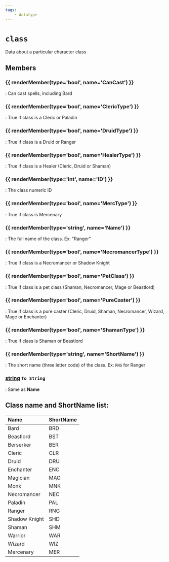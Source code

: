 ```yaml
---
tags:
    - datatype
---
```

# `class`

<!--dt-desc-start-->
Data about a particular character class
<!--dt-desc-end-->
## Members
<!--dt-members-start-->
### {{ renderMember(type='bool', name='CanCast') }}

:   Can cast spells, including Bard

### {{ renderMember(type='bool', name='ClericType') }}

:   True if class is a Cleric or Paladin

### {{ renderMember(type='bool', name='DruidType') }}

:   True if class is a Druid or Ranger

### {{ renderMember(type='bool', name='HealerType') }}

:   True if class is a Healer (Cleric, Druid or Shaman)

### {{ renderMember(type='int', name='ID') }}

:   The class numeric ID

### {{ renderMember(type='bool', name='MercType') }}

:   True if class is Mercenary

### {{ renderMember(type='string', name='Name') }}

:   The full name of the class. Ex: "Ranger"

### {{ renderMember(type='bool', name='NecromancerType') }}

:   True if class is a Necromancer or Shadow Knight

### {{ renderMember(type='bool', name='PetClass') }}

:   True if class is a pet class (Shaman, Necromancer, Mage or Beastlord)

### {{ renderMember(type='bool', name='PureCaster') }}

:   True if class is a pure caster (Cleric, Druid, Shaman, Necromancer, Wizard, Mage or Enchanter)

### {{ renderMember(type='bool', name='ShamanType') }}

:   True if class is Shaman or Beastlord

### {{ renderMember(type='string', name='ShortName') }}

:   The short name (three letter code) of the class. Ex: `RNG` for Ranger

### [string][string] `To String`

:   Same as **Name**
<!--dt-members-end-->

## Class name and ShortName list:
| **Name** | **ShortName** |
| :--- | :--- |
| Bard | BRD |
| Beastlord | BST |
| Berserker | BER |
| Cleric | CLR |
| Druid | DRU |
| Enchanter | ENC |
| Magician | MAG |
| Monk | MNK |
| Necromancer | NEC |
| Paladin | PAL |
| Ranger | RNG |
| Shadow Knight | SHD |
| Shaman | SHM |
| Warrior | WAR |
| Wizard | WIZ |
| Mercenary | MER |
<!--dt-linkrefs-start-->
[bool]: datatype-bool.md
[int]: datatype-int.md
[string]: datatype-string.md
<!--dt-linkrefs-end-->
